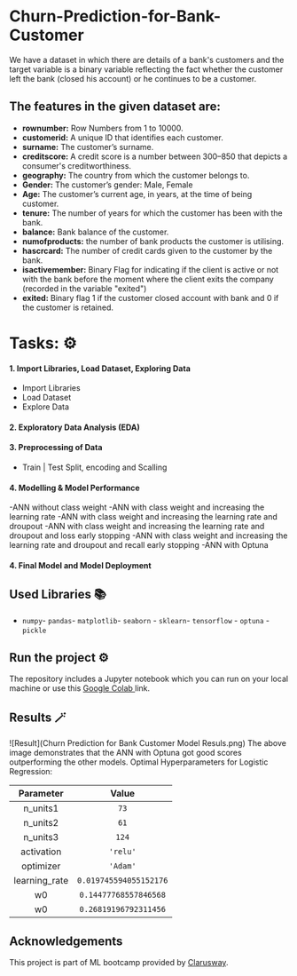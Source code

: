 # Churn-Prediction-for-Bank-Customer
<p>We have a dataset in which there are details of a bank's customers and the target variable is a binary variable reflecting the fact whether the customer left the bank (closed his account) or he continues to be a customer.</p>

## The features in the given dataset are:

- <b>rownumber:</b>  Row Numbers from 1 to 10000.
- <b>customerid:</b>  A unique ID that identifies each customer.
- <b>surname:</b>  The customer’s surname.
- <b>creditscore:</b>  A credit score is a number between 300–850 that depicts a consumer's creditworthiness.
- <b>geography:</b>  The country from which the customer belongs to.
- <b>Gender:</b>  The customer’s gender: Male, Female
- <b>Age:</b>  The customer’s current age, in years, at the time of being customer.
- <b>tenure:</b>  The number of years for which the customer has been with the bank.
- <b>balance:</b>  Bank balance of the customer.
- <b>numofproducts:</b>  the number of bank products the customer is utilising.
- <b>hascrcard:</b> The number of credit cards given to the customer by the bank.
- <b>isactivemember:</b>  Binary Flag for indicating if the client is active or not with the bank before the moment where the client exits the company (recorded in the variable "exited")
- <b>exited:</b> Binary flag 1 if the customer closed account with bank and 0 if the customer is retained. 

# Tasks: ⚙️

#### 1. Import Libraries, Load Dataset, Exploring Data
- Import Libraries
- Load Dataset
- Explore Data

#### 2. Exploratory Data Analysis (EDA)

#### 3. Preprocessing of Data
- Train | Test Split, encoding and Scalling
  
#### 4. Modelling & Model Performance
-ANN without class weight
-ANN with class weight and increasing the learning rate
-ANN with class weight and increasing the learning rate and droupout 
-ANN with class weight and increasing the learning rate and droupout and loss early stopping
-ANN with class weight and increasing the learning rate and droupout and recall early stopping
-ANN with Optuna 

#### 4. Final Model and Model Deployment

## Used Libraries 📚
- `numpy`- `pandas`- `matplotlib`- `seaborn` - `sklearn`- `tensorflow` - `optuna` - `pickle`

  
## Run the project ⚙️
The repository includes a Jupyter notebook which you can run on your local machine or use this <a href="https://colab.research.google.com/drive/1Vzou3fQLlPTuy_-wjTm_NLYYM8QI_Yit?usp=sharing"> Google Colab </a> link.


## Results 🪄
![Result](Churn Prediction for Bank Customer Model Resuls.png)
The above image demonstrates that the ANN with Optuna got good scores outperforming the other models.
Optimal Hyperparameters for Logistic Regression:

| Parameter    | Value   |
| :---: | :---: |
| n_units1   | `73`   |
| n_units2   | `61` |
| n_units3   | `124` |
| activation   | `'relu'` |
| optimizer   | `'Adam'` |
| learning_rate   | `0.019745594055152176` |
| w0   | `0.14477768557846568` |
| w0   | `0.26819196792311456` |


## Acknowledgements
This project is part of ML bootcamp provided by <a href="https://clarusway.com/"> Clarusway</a>.

